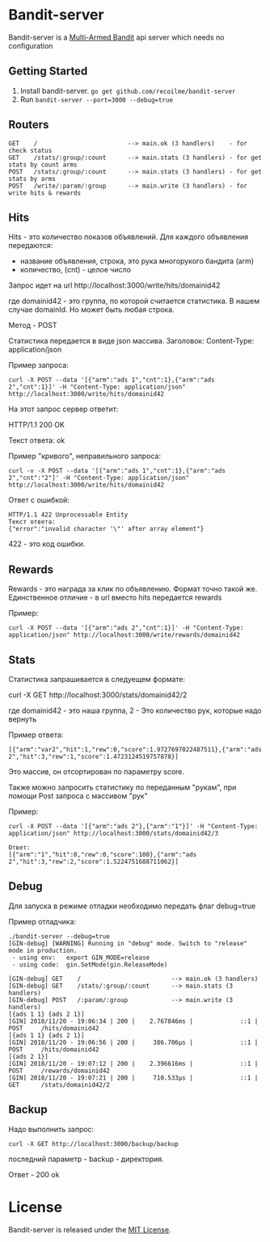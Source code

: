 # Bandit-server

Bandit-server is a [Multi-Armed Bandit](http://en.wikipedia.org/wiki/Multi-armed_bandit) api server which needs no configuration 

## Getting Started

1. Install bandit-server. ``go get github.com/recoilme/bandit-server``
2. Run ```bandit-server --port=3000 --debug=true```

## Routers

```
GET    /                         --> main.ok (3 handlers)    - for check status
GET    /stats/:group/:count      --> main.stats (3 handlers) - for get stats by count arms
POST   /stats/:group/:count      --> main.stats (3 handlers) - for get stats by arms
POST   /write/:param/:group      --> main.write (3 handlers) - for write hits & rewards
```

## Hits

Hits - это количество показов объявлений. Для каждого объявления передаются:

- название объявления, строка, это рука многорукого бандита  (arm)
- количество, (cnt) - целое число

Запрос идет на url http://localhost:3000/write/hits/domainid42 

где domainid42 - это группа, по которой считается статистика. В нашем случае domainId. Но может быть любая строка.

Метод - POST


Статистика передается в виде json массива. Заголовок: Content-Type: application/json


Пример запроса: 
```
curl -X POST --data '[{"arm":"ads 1","cnt":1},{"arm":"ads 2","cnt":1}]' -H "Content-Type: application/json" http://localhost:3000/write/hits/domainid42
```

На этот запрос сервер ответит:


HTTP/1.1 200 OK


Текст ответа:
ok

Пример "кривого", неправильного запроса:

```
curl -v -X POST --data '[{"arm":"ads 1","cnt":1},{"arm":"ads 2","cnt":"2"]' -H "Content-Type: application/json" http://localhost:3000/write/hits/domainid42
```
Ответ с ошибкой:
```
HTTP/1.1 422 Unprocessable Entity
Текст ответа:
{"error":"invalid character '\"' after array element"}
```
422 - это код ошибки.

## Rewards

Rewards - это награда за клик по объявлению.
Формат точно такой же. Единственное отличие - в url вместо hits передается rewards

Пример:
```
curl -X POST --data '[{"arm":"ads 2","cnt":1}]' -H "Content-Type: application/json" http://localhost:3000/write/rewards/domainid42
```

## Stats

Статистика запрашивается в следуещем формате:

curl -X GET http://localhost:3000/stats/domainid42/2

где domainid42 - это наша группа, 2 - Это количество рук, которые надо вернуть

Пример ответа:

```
[{"arm":"var2","hit":1,"rew":0,"score":1.9727697022487511},{"arm":"ads 2","hit":3,"rew":1,"score":1.4723124519757878}]
```
Это массив, он отсортирован по параметру score. 

Также можно запросить статистику по переданным "рукам", при помощи Post запроса с массивом "рук" 


Пример:

```
curl -X POST --data '[{"arm":"ads 2"},{"arm":"1"}]' -H "Content-Type: application/json" http://localhost:3000/stats/domainid42/3

Ответ:
[{"arm":"1","hit":0,"rew":0,"score":100},{"arm":"ads 2","hit":3,"rew":2,"score":1.5224751688711062}]
```

## Debug

Для запуска в режиме отладки необходимо передать флаг debug=true

Пример отладчика:

```
./bandit-server --debug=true
[GIN-debug] [WARNING] Running in "debug" mode. Switch to "release" mode in production.
 - using env:	export GIN_MODE=release
 - using code:	gin.SetMode(gin.ReleaseMode)

[GIN-debug] GET    /                         --> main.ok (3 handlers)
[GIN-debug] GET    /stats/:group/:count      --> main.stats (3 handlers)
[GIN-debug] POST   /:param/:group            --> main.write (3 handlers)
[{ads 1 1} {ads 2 1}]
[GIN] 2018/11/20 - 19:06:34 | 200 |    2.767846ms |             ::1 | POST     /hits/domainid42
[{ads 1 1} {ads 2 1}]
[GIN] 2018/11/20 - 19:06:56 | 200 |     386.706µs |             ::1 | POST     /hits/domainid42
[{ads 2 1}]
[GIN] 2018/11/20 - 19:07:12 | 200 |    2.396616ms |             ::1 | POST     /rewards/domainid42
[GIN] 2018/11/20 - 19:07:21 | 200 |     710.533µs |             ::1 | GET      /stats/domainid42/2
```


## Backup


Надо выполнить запрос:
``` 
curl -X GET http://localhost:3000/backup/backup
```
последний параметр - backup - директория.

Ответ - 200 ok

# License

Bandit-server is released under the [MIT License](http://www.opensource.org/licenses/MIT).

